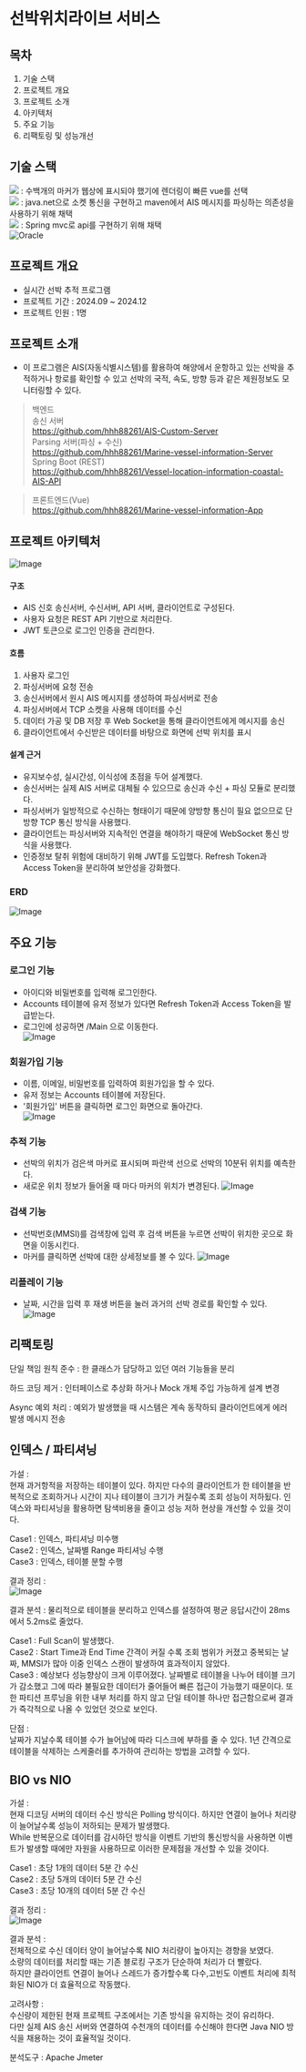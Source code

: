 # 선박위치라이브 서비스  

## 목차
1. 기술 스택    
2. 프로젝트 개요    
3. 프로젝트 소개  
4. 아키텍처   
5. 주요 기능   
6. 리팩토링 및 성능개선 

## 기술 스택
<img src="https://img.shields.io/badge/vue.js-41B883?style=for-the-badge&logo=vue.js&logoColor=white"> : 수백개의 마커가 웹상에 표시되야 했기에 렌더링이 빠른 vue를 선택  
<img src="https://img.shields.io/badge/java-007396?style=for-the-badge&logo=OpenJDK&logoColor=white"> : java.net으로 소켓 통신을 구현하고 maven에서 AIS 메시지를 파싱하는 의존성을 사용하기 위해 채택  
<img src="https://img.shields.io/badge/springboot-6DB33F?style=for-the-badge&logo=springboot&logoColor=white"> : Spring mvc로 api를 구현하기 위해 채택  
![Oracle](https://img.shields.io/badge/Oracle-F80000?style=for-the-badge&logo=oracle&logoColor=white) 

## 프로젝트 개요
- 실시간 선박 추적 프로그램
- 프로젝트 기간 : 2024.09 ~ 2024.12
- 프로젝트 인원 : 1명

## 프로젝트 소개
- 이 프로그램은 AIS(자동식별시스템)를 활용하여 해양에서 운항하고 있는 선박을 추적하거나 항로를 확인할 수 있고 선박의 국적, 속도, 방향 등과 같은 제원정보도 모니터링할 수 있다.

> 백엔드  
> 송신 서버    
https://github.com/hhh88261/AIS-Custom-Server  
> Parsing 서버(파싱 + 수신)      
https://github.com/hhh88261/Marine-vessel-information-Server  
> Spring Boot (REST)  
https://github.com/hhh88261/Vessel-location-information-coastal-AIS-API  

> 프론트엔드(Vue)     
https://github.com/hhh88261/Marine-vessel-information-App


## 프로젝트 아키텍처
![Image](https://github.com/user-attachments/assets/9a21127b-2a39-4f6c-b945-d9cda011596c)
#### 구조
- AIS 신호 송신서버, 수신서버, API 서버, 클라이언트로 구성된다.  
- 사용자 요청은 REST API 기반으로 처리한다.
- JWT 토큰으로 로그인 인증을 관리한다. 
  
#### 흐름
1. 사용자 로그인
2. 파싱서버에 요청 전송
3. 송신서버에서 원시 AIS 메시지를 생성하여 파싱서버로 전송  
4. 파싱서버에서 TCP 소켓을 사용해 데이터를 수신 
5. 데이터 가공 및 DB 저장 후 Web Socket을 통해 클라이언트에게 메시지를 송신  
6. 클라이언트에서 수신받은 데이터를 바탕으로 화면에 선박 위치를 표시

#### 설계 근거  
- 유지보수성, 실시간성, 이식성에 초점을 두어 설계했다.  
- 송신서버는 실제 AIS 서버로 대체될 수 있으므로 송신과 수신 + 파싱 모듈로 분리했다.    
- 파싱서버가 일방적으로 수신하는 형태이기 때문에 양방향 통신이 필요 없으므로 단방향 TCP 통신 방식을 사용했다.      
- 클라이언트는 파싱서버와 지속적인 연결을 해야하기 때문에 WebSocket 통신 방식을 사용했다.
- 인증정보 탈취 위험에 대비하기 위해 JWT를 도입했다. Refresh Token과 Access Token을 분리하여 보안성을 강화했다.


### ERD
![Image](https://github.com/user-attachments/assets/0eb312bf-c9cd-45cb-acd3-949be7af0a5a)

## 주요 기능

### 로그인 기능  
- 아이디와 비밀번호를 입력해 로그인한다.  
- Accounts 테이블에 유저 정보가 있다면 Refresh Token과 Access Token을 발급받는다.  
- 로그인에 성공하면 /Main 으로 이동한다.   
![Image](https://github.com/user-attachments/assets/d79a5ca1-fc32-4937-83b2-43c8aa646326)


### 회원가입 기능  
- 이름, 이메일, 비밀번호를 입력하여 회원가입을 할 수 있다.  
- 유저 정보는 Accounts 테이블에 저장된다.  
- '회원가입' 버튼을 클릭하면 로그인 화면으로 돌아간다.  
![Image](https://github.com/user-attachments/assets/49d80740-ea2c-4063-ae49-8d45cba005d1)

### 추적 기능
- 선박의 위치가 검은색 마커로 표시되며 파란색 선으로 선박의 10분뒤 위치를 예측한다.
- 새로운 위치 정보가 들어올 때 마다 마커의 위치가 변경된다.
![Image](https://github.com/user-attachments/assets/088d9dbf-1b16-4827-9f1d-6a69e13e3a95)

### 검색 기능
- 선박번호(MMSI)를 검색창에 입력 후 검색 버튼을 누르면 선박이 위치한 곳으로 화면을 이동시킨다.
- 마커를 클릭하면 선박에 대한 상세정보를 볼 수 있다.
![Image](https://github.com/user-attachments/assets/186752a2-506e-426f-8f8b-899772e7682d)

### 리플레이 기능
- 날짜, 시간을 입력 후 재생 버튼을 눌러 과거의 선박 경로를 확인할 수 있다.
![Image](https://github.com/user-attachments/assets/03120119-992e-4074-a9aa-b8ab4cfb21a1)


## 리팩토링

단일 책임 원칙 준수 : 한 클래스가 담당하고 있던 여러 기능들을 분리

하드 코딩 제거 : 인터페이스로 추상화 하거나 Mock 개체 주입 가능하게 설계 변경

Async 예외 처리 : 예외가 발생했을 때 시스템은 계속 동작하되 클라이언트에게 에러 발생 메시지 전송

## 인덱스 / 파티셔닝  
가설 :   
현재 과거항적을 저장하는 테이블이 있다. 
하지만 다수의 클라이언트가 한 테이블을 반복적으로 조회하거나 시간이 지나 테이블이 크기가 커질수록 조회 성능이 저하됬다. 인덱스와 파티셔닝을 활용하면 탐색비용을 줄이고 성능 저하 현상을 개선할 수 있을 것이다.

Case1 : 인덱스, 파티셔닝 미수행  
Case2 : 인덱스, 날짜별 Range 파티셔닝 수행  
Case3 : 인덱스, 테이블 분할 수행  

결과 정리 :  
![Image](https://github.com/user-attachments/assets/84413299-c0e2-485c-99bb-bd81a12ab1a8)

결과 분석 : 
물리적으로 테이블을 분리하고 인덱스를 설정하여 평균 응답시간이 28ms에서 5.2ms로 줄었다.

Case1 : Full Scan이 발생했다.  
Case2 : Start Time과 End Time 간격이 커질 수록 조회 범위가 커졌고 중복되는 날짜, MMSI가 많아 이중 인덱스 스캔이 발생하여 효과적이지 않았다.  
Case3 : 예상보다 성능향상이 크게 이루어졌다. 날짜별로 테이블을 나누어 테이블 크기가 감소했고 그에 따라 불필요한 데이터가 줄어들어 빠른 접근이 가능했기 때문이다. 또한 파티션 프루닝을 위한 내부 처리를 하지 않고 단일 테이블 하나만 접근함으로써 결과가 즉각적으로 나올 수 있었던 것으로 보인다.  

단점 :   
날짜가 지날수록 테이블 수가 늘어남에 따라 디스크에 부하를 줄 수 있다. 1년 간격으로 테이블을 삭제하는 스케줄러를 추가하여 관리하는 방법을 고려할 수 있다.


## BIO vs NIO
가설 :   
현재 디코딩 서버의 데이터 수신 방식은 Polling 방식이다. 
하지만 연결이 늘어나 처리량이 늘어날수록 성능이 저하되는 문제가 발생했다.    
While 반복문으로 데이터를 감시하던 방식을 이벤트 기반의 통신방식을 사용하면 이벤트가 발생할 때에만 자원을 사용하므로 이러한 문제점을 개선할 수 있을 것이다.  

Case1 : 초당 1개의 데이터 5분 간 수신  
Case2 : 초당 5개의 데이터 5분 간 수신  
Case3 : 초당 10개의 데이터 5분 간 수신    

결과 정리 :   
![Image](https://github.com/user-attachments/assets/f44090e4-1ed3-40df-883d-038eeb567284)  

결과 분석 :   
전체적으로 수신 데이터 양이 늘어날수록 NIO 처리량이 높아지는 경향을 보였다.  
소량의 데이터를 처리할 때는 기존 블로킹 구조가 단순하여 처리가 더 빨랐다.   
하지만 클라이언트 연결이 늘어나 스레드가 증가할수록 다수,고빈도 이벤트 처리에 최적화된 NIO가 더 효율적으로 작동했다.    

고려사항 :  
수신량이 제한된 현재 프로젝트 구조에서는 기존 방식을 유지하는 것이 유리하다.    
다만 실제 AIS 송신 서버와 연결하여 수천개의 데이터를 수신해야 한다면 Java NIO 방식을 채용하는 것이 효율적일 것이다.  

분석도구 : Apache Jmeter    



